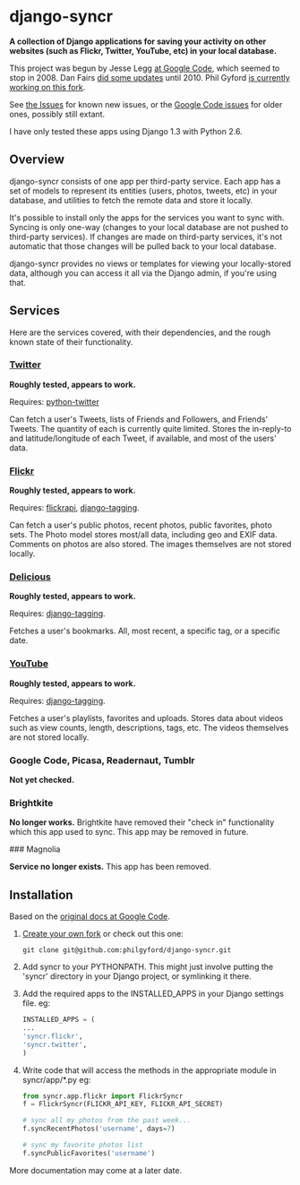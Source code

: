 # django-syncr

**A collection of Django applications for saving your activity on other websites (such as Flickr, Twitter, YouTube, etc) in your local database.** 

This project was begun by Jesse Legg [at Google Code](http://code.google.com/p/django-syncr/), which seemed to stop in 2008. Dan Fairs [did some updates](https://github.com/danfairs/django-syncr) until 2010. Phil Gyford [is currently working on this fork](https://github.com/philgyford/django-syncr).

See [the Issues](https://github.com/philgyford/django-syncr/issues) for known new issues, or the [Google Code issues](http://code.google.com/p/django-syncr/issues/list) for older ones, possibly still extant.

I have only tested these apps using Django 1.3 with Python 2.6.


## Overview

django-syncr consists of one app per third-party service. Each app has a set of models to represent its entities (users, photos, tweets, etc) in your database, and utilities to fetch the remote data and store it locally.

It's possible to install only the apps for the services you want to sync with. Syncing is only one-way (changes to your local database are not pushed to third-party services). If changes are made on third-party services, it's not automatic that those changes will be pulled back to your local database. 

django-syncr provides no views or templates for viewing your locally-stored data, although you can access it all via the Django admin, if you're using that.


## Services

Here are the services covered, with their dependencies, and the rough known state of their functionality.


### [Twitter](http://www.twitter.com/)

**Roughly tested, appears to work.**

Requires: [python-twitter](http://code.google.com/p/python-twitter/)

Can fetch a user's Tweets, lists of Friends and Followers, and Friends' Tweets.  The quantity of each is currently quite limited. Stores the in-reply-to and latitude/longitude of each Tweet, if available, and most of the users' data.


### [Flickr](http://www.flickr.com/)

**Roughly tested, appears to work.**

Requires: [flickrapi](http://stuvel.eu/flickrapi), [django-tagging](http://code.google.com/p/django-tagging/).

Can fetch a user's public photos, recent photos, public favorites, photo sets.  The Photo model stores most/all data, including geo and EXIF data. Comments on photos are also stored. The images themselves are not stored locally.


### [Delicious](http://www.delicious.com/)

**Roughly tested, appears to work.**

Requires: [django-tagging](http://code.google.com/p/django-tagging/).

Fetches a user's bookmarks. All, most recent, a specific tag, or a specific date.


### [YouTube](http://www.youtube.com/)

**Roughly tested, appears to work.**

Requires: [django-tagging](http://code.google.com/p/django-tagging/).

Fetches a user's playlists, favorites and uploads. Stores data about videos such as view counts, length, descriptions, tags, etc. The videos themselves are not stored locally.


### Google Code, Picasa, Readernaut, Tumblr

**Not yet checked.**


### Brightkite

**No longer works.** Brightkite have removed their "check in" functionality which this app used to sync. This app may be removed in future.


### Magnolia

**Service no longer exists.** This app has been removed.



## Installation

Based on the [original docs at Google Code](http://code.google.com/p/django-syncr/).

1. [Create your own fork](http://help.github.com/fork-a-repo/) or check out
   this one:

	```git clone git@github.com:philgyford/django-syncr.git```

2. Add syncr to your PYTHONPATH. This might just involve putting the 'syncr'
   directory in your Django project, or symlinking it there.

3. Add the required apps to the INSTALLED_APPS in your Django settings file.
   eg:

	```python
	INSTALLED_APPS = (
	...
	'syncr.flickr',
	'syncr.twitter',
	)
	```

4. Write code that will access the methods in the appropriate module in
   syncr/app/\*.py eg:

	```python
	from syncr.app.flickr import FlickrSyncr
    f = FlickrSyncr(FLICKR_API_KEY, FLICKR_API_SECRET)
    
    # sync all my photos from the past week...
    f.syncRecentPhotos('username', days=7)
    
    # sync my favorite photos list
    f.syncPublicFavorites('username')
	```


More documentation may come at a later date.


